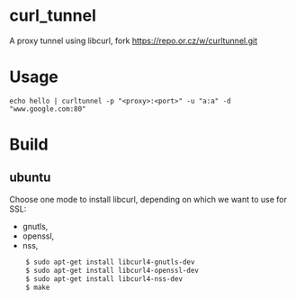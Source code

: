 # curl_tunnel
A proxy tunnel using libcurl, fork https://repo.or.cz/w/curltunnel.git

# Usage

	echo hello | curltunnel -p "<proxy>:<port>" -u "a:a" -d "www.google.com:80"

# Build

## ubuntu

Choose one mode to install libcurl, depending on which we want to use for SSL:
+ gnutls,
+ openssl,
+ nss,

```bash
	$ sudo apt-get install libcurl4-gnutls-dev
	$ sudo apt-get install libcurl4-openssl-dev
	$ sudo apt-get install libcurl4-nss-dev
	$ make
```
